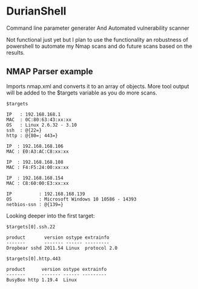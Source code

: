 # DurianShell
Command line parameter generater
And
Automated vulnerability scanner

Not functional just yet but I plan to use the functionality an robustness of powershell to automate my Nmap scans and do future scans based on the results. 

## NMAP Parser example
Imports nmap.xml and converts it to an array of objects. More tool output will be added to the $targets variable as you do more scans.
```
$targets

IP   : 192.168.168.1
MAC  : 0C:80:63:43:xx:xx
OS   : Linux 2.6.32 - 3.10
ssh  : @{22=}
http : @{80=; 443=}

IP  : 192.168.168.106
MAC : E0:A3:AC:C8:xx:xx

IP  : 192.168.168.108
MAC : F4:F5:24:00:xx:xx

IP  : 192.168.168.154
MAC : C8:60:00:E3:xx:xx

IP          : 192.168.168.139
OS          : Microsoft Windows 10 10586 - 14393
netbios-ssn : @{139=}
```


Looking deeper into the first target:
```
$targets[0].ssh.22

product       version ostype extrainfo   
-------       ------- ------ ---------   
Dropbear sshd 2011.54 Linux  protocol 2.0

$targets[0].http.443

product      version ostype extrainfo
-------      ------- ------ ---------
BusyBox http 1.19.4  Linux          
```
